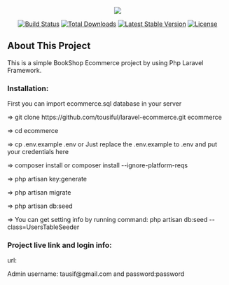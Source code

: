 
<p align="center"><img src="https://laravel.com/assets/img/components/logo-laravel.svg"></p>

<p align="center">
<a href="https://travis-ci.org/laravel/framework"><img src="https://travis-ci.org/laravel/framework.svg" alt="Build Status"></a>
<a href="https://packagist.org/packages/laravel/framework"><img src="https://poser.pugx.org/laravel/framework/d/total.svg" alt="Total Downloads"></a>
<a href="https://packagist.org/packages/laravel/framework"><img src="https://poser.pugx.org/laravel/framework/v/stable.svg" alt="Latest Stable Version"></a>
<a href="https://packagist.org/packages/laravel/framework"><img src="https://poser.pugx.org/laravel/framework/license.svg" alt="License"></a>
</p>

## About This Project

This is a simple BookShop Ecommerce project by using Php Laravel Framework.

<h3>Installation:</h3>

<p>First you can import ecommerce.sql database in your server</p>

<p>=> git clone https://github.com/tousiful/laravel-ecommerce.git ecommerce</p>
<p>=> cd ecommerce</p>
<p>=> cp .env.example .env or Just replace the .env.example to .env and put your credentials here </p>
<p>=> composer install or composer install --ignore-platform-reqs</p>
<p>=> php artisan key:generate</p>
<p>=> php artisan migrate</p>
<p>=> php artisan db:seed</p>
<p>=> You can get setting info by running command: php artisan db:seed --class=UsersTableSeeder</p>

<h3>Project live link and login info:</h3>

<p>url:<p/> 
<p>Admin username: tausif@gmail.com and password:password<p>

